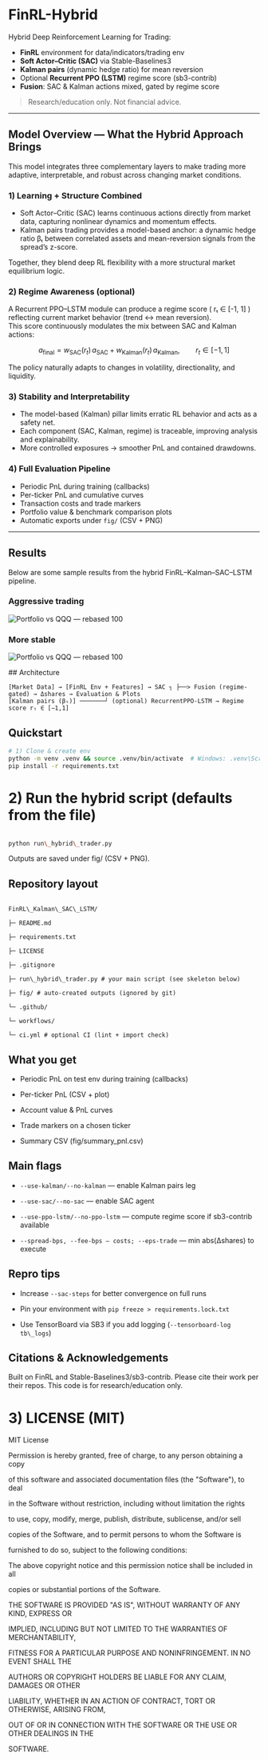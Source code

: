 # FinRL-Hybrid

Hybrid Deep Reinforcement Learning for Trading:

- **FinRL** environment for data/indicators/trading env  
- **Soft Actor–Critic (SAC)** via Stable-Baselines3  
- **Kalman pairs** (dynamic hedge ratio) for mean reversion  
- Optional **Recurrent PPO (LSTM)** regime score (sb3-contrib)  
- **Fusion**: SAC & Kalman actions mixed, gated by regime score

> Research/education only. Not financial advice.

---

## Model Overview — What the Hybrid Approach Brings

This model integrates three complementary layers to make trading more adaptive, interpretable, and robust across changing market conditions.

### 1) Learning + Structure Combined

- Soft Actor–Critic (SAC) learns continuous actions directly from market data, capturing nonlinear dynamics and momentum effects.  
- Kalman pairs trading provides a model-based anchor: a dynamic hedge ratio βₜ between correlated assets and mean-reversion signals from the spread’s z-score.  

Together, they blend deep RL flexibility with a more structural market equilibrium logic.

### 2) Regime Awareness (optional)

A Recurrent PPO–LSTM module can produce a regime score \( rₜ ∈ [-1, 1] \) reflecting current market behavior (trend ↔ mean reversion).  
This score continuously modulates the mix between SAC and Kalman actions:


```math

a_{\text{final}}
= w_{\text{SAC}}(r_t)\, a_{\text{SAC}}
+ w_{\text{Kalman}}(r_t)\, a_{\text{Kalman}},\qquad r_t \in [-1,1]

```



The policy naturally adapts to changes in volatility, directionality, and liquidity.

### 3) Stability and Interpretability

- The model-based (Kalman) pillar limits erratic RL behavior and acts as a safety net.  
- Each component (SAC, Kalman, regime) is traceable, improving analysis and explainability.  
- More controlled exposures → smoother PnL and contained drawdowns.

### 4) Full Evaluation Pipeline

- Periodic PnL during training (callbacks)  
- Per-ticker PnL and cumulative curves  
- Transaction costs and trade markers  
- Portfolio value & benchmark comparison plots  
- Automatic exports under `fig/` (CSV + PNG)

---

##  Results

Below are some sample results from the hybrid FinRL–Kalman–SAC–LSTM pipeline.

### Aggressive trading
![Portfolio vs QQQ — rebased 100](images/aggresive.png)

### More stable
![Portfolio vs QQQ — rebased 100](images/stable.png)


\##  Architecture

```
[Market Data] → [FinRL Env + Features] → SAC ┐ ├──> Fusion (regime-gated) → Δshares → Evaluation & Plots  
[Kalman pairs (βₜ)] ───────┘ (optional) RecurrentPPO-LSTM → Regime score rₜ ∈ [−1,1]
```
##  Quickstart

```bash
# 1) Clone & create env
python -m venv .venv && source .venv/bin/activate  # Windows: .venv\Scripts\activate
pip install -r requirements.txt
```

# 2) Run the hybrid script (defaults from the file)

```bash

python run\_hybrid\_trader.py

```

Outputs are saved under fig/ (CSV + PNG).



## Repository layout

```

FinRL\_Kalman\_SAC\_LSTM/

├─ README.md

├─ requirements.txt

├─ LICENSE

├─ .gitignore

├─ run\_hybrid\_trader.py # your main script (see skeleton below)

├─ fig/ # auto-created outputs (ignored by git)

└─ .github/

└─ workflows/

└─ ci.yml # optional CI (lint + import check)

```



## What you get



- Periodic PnL on test env during training (callbacks)

- Per-ticker PnL (CSV + plot)

- Account value \& PnL curves

- Trade markers on a chosen ticker

- Summary CSV (fig/summary\_pnl.csv)



## Main flags



- ```--use-kalman/--no-kalman``` — enable Kalman pairs leg

- ```--use-sac/--no-sac``` — enable SAC agent

- ```--use-ppo-lstm/--no-ppo-lstm``` — compute regime score if sb3-contrib available

-  ```--spread-bps, --fee-bps — costs; --eps-trade``` — min abs(Δshares) to execute



## Repro tips



- Increase ```--sac-steps``` for better convergence on full runs

- Pin your environment with ```pip freeze > requirements.lock.txt```

- Use TensorBoard via SB3 if you add logging (```--tensorboard-log tb\_logs```)



## Citations \& Acknowledgements

Built on FinRL and Stable-Baselines3/sb3-contrib. Please cite their work per their repos. This code is for research/education only.



# 3) LICENSE (MIT)

MIT License



Permission is hereby granted, free of charge, to any person obtaining a copy

of this software and associated documentation files (the "Software"), to deal

in the Software without restriction, including without limitation the rights

to use, copy, modify, merge, publish, distribute, sublicense, and/or sell

copies of the Software, and to permit persons to whom the Software is

furnished to do so, subject to the following conditions:



The above copyright notice and this permission notice shall be included in all

copies or substantial portions of the Software.



THE SOFTWARE IS PROVIDED "AS IS", WITHOUT WARRANTY OF ANY KIND, EXPRESS OR

IMPLIED, INCLUDING BUT NOT LIMITED TO THE WARRANTIES OF MERCHANTABILITY,

FITNESS FOR A PARTICULAR PURPOSE AND NONINFRINGEMENT. IN NO EVENT SHALL THE

AUTHORS OR COPYRIGHT HOLDERS BE LIABLE FOR ANY CLAIM, DAMAGES OR OTHER

LIABILITY, WHETHER IN AN ACTION OF CONTRACT, TORT OR OTHERWISE, ARISING FROM,

OUT OF OR IN CONNECTION WITH THE SOFTWARE OR THE USE OR OTHER DEALINGS IN THE

SOFTWARE.



